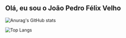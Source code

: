 ## Olá, eu sou o João Pedro Félix Velho

![Anurag's GitHub stats](https://github-readme-stats.vercel.app/api?username=tiofelx&show_icons=true&theme=github_dark)


  ![Top Langs](https://github-readme-stats.vercel.app/api/top-langs/?username=tiofelx&hide_progress=true)
